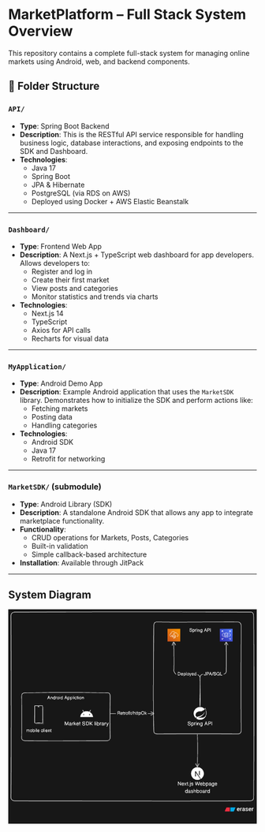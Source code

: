 # MarketPlatform – Full Stack System Overview

This repository contains a complete full-stack system for managing online markets using Android, web, and backend components.

## 📁 Folder Structure

### `API/`
- **Type**: Spring Boot Backend
- **Description**: This is the RESTful API service responsible for handling business logic, database interactions, and exposing endpoints to the SDK and Dashboard.
- **Technologies**:
  - Java 17
  - Spring Boot
  - JPA & Hibernate
  - PostgreSQL (via RDS on AWS)
  - Deployed using Docker + AWS Elastic Beanstalk

---

### `Dashboard/`
- **Type**: Frontend Web App
- **Description**: A Next.js + TypeScript web dashboard for app developers. Allows developers to:
  - Register and log in
  - Create their first market
  - View posts and categories
  - Monitor statistics and trends via charts
- **Technologies**:
  - Next.js 14
  - TypeScript
  - Axios for API calls
  - Recharts for visual data

---

### `MyApplication/`
- **Type**: Android Demo App
- **Description**: Example Android application that uses the `MarketSDK` library. Demonstrates how to initialize the SDK and perform actions like:
  - Fetching markets
  - Posting data
  - Handling categories
- **Technologies**:
  - Android SDK
  - Java 17
  - Retrofit for networking

---

### `MarketSDK/` (submodule)
- **Type**: Android Library (SDK)
- **Description**: A standalone Android SDK that allows any app to integrate marketplace functionality.
- **Functionality**:
  - CRUD operations for Markets, Posts, Categories
  - Built-in validation
  - Simple callback-based architecture
- **Installation**: Available through JitPack

---

## System Diagram

![Architecture Diagram](architecture.png)
